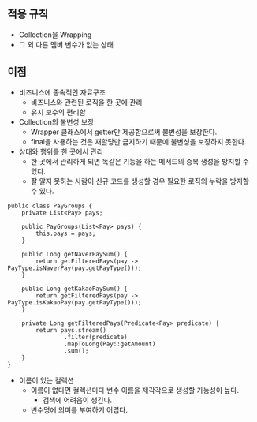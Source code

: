 ## 적용 규칙

- Collection을 Wrapping
- 그 외 다른 멤버 변수가 없는 상태

## 이점

- 비즈니스에 종속적인 자료구조
    - 비즈니스와 관련된 로직을 한 곳에 관리
    - 유지 보수의 편리함
- Collection의 불변성 보장
    - Wrapper 클래스에서 getter만 제공함으로써 불변성을 보장한다.
    - final을 사용하는 것은 재할당만 금지하기 때문에 불변성을 보장하지 못한다.
- 상태와 행위를 한 곳에서 관리
    - 한 곳에서 관리하게 되면 똑같은 기능을 하는 메서드의 중복 생성을 방지할 수 있다.
    - 잘 알지 못하는 사람이 신규 코드를 생성할 경우 필요한 로직의 누락을 방지할 수 있다.

```
public class PayGroups {
    private List<Pay> pays;

    public PayGroups(List<Pay> pays) {
        this.pays = pays;
    }

    public Long getNaverPaySum() {
        return getFilteredPays(pay -> PayType.isNaverPay(pay.getPayType()));
    }

    public Long getKakaoPaySum() {
        return getFilteredPays(pay -> PayType.isKakaoPay(pay.getPayType()));
    }

    private Long getFilteredPays(Predicate<Pay> predicate) {
        return pays.stream()
                .filter(predicate)
                .mapToLong(Pay::getAmount)
                .sum();
    }
}

```
- 이름이 있는 컬렉션
    - 이름이 없다면 컬렉션마다 변수 이름을 제각각으로 생성할 가능성이 높다.
        - 검색에 어려움이 생긴다.
    - 변수명에 의미를 부여하기 어렵다.

